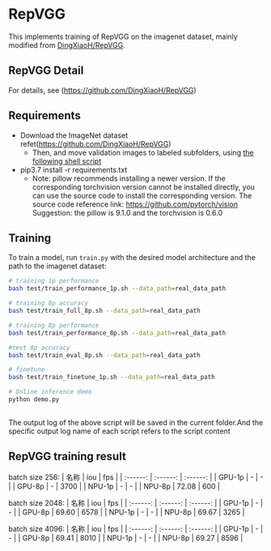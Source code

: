 # RepVGG

This implements training of RepVGG on the imagenet dataset, mainly modified from [DingXiaoH/RepVGG](https://github.com/DingXiaoH/RepVGG).

## RepVGG Detail

For details, see (https://github.com/DingXiaoH/RepVGG)


## Requirements

- Download the ImageNet dataset refet(https://github.com/DingXiaoH/RepVGG)
    - Then, and move validation images to labeled subfolders, using [the following shell script](https://raw.githubusercontent.com/soumith/imagenetloader.torch/master/valprep.sh)
- pip3.7 install -r requirements.txt
    - Note: pillow recommends installing a newer version. If the corresponding torchvision version cannot be installed directly, you can use the source code to install the corresponding version. The source code reference link: https://github.com/pytorch/vision
Suggestion: the pillow is 9.1.0 and the torchvision is 0.6.0
## Training

To train a model, run `train.py` with the desired model architecture and the path to the imagenet dataset:

```bash
# training 1p performance
bash test/train_performance_1p.sh --data_path=real_data_path

# training 8p accuracy
bash test/train_full_8p.sh --data_path=real_data_path

# training 8p performance
bash test/train_performance_8p.sh --data_path=real_data_path

#test 8p accuracy
bash test/train_eval_8p.sh --data_path=real_data_path

# finetune
bash test/train_finetune_1p.sh --data_path=real_data_path

# Online inference demo
python demo.py
 
```
The output log of the above script will be saved in the current folder.And the specific output log name of each script refers to the script content

## RepVGG training result

batch size 256:
| 名称      | iou      | fps      |
| :------: | :------: | :------:  | 
| GPU-1p   | -        | -      | 
| GPU-8p   | -    | 3700     | 
| NPU-1p   | -        | -      | 
| NPU-8p   | 72.08    | 600     |

batch size 2048:
| 名称      | iou      | fps      |
| :------: | :------: | :------:  | 
| GPU-1p   | -        | -      | 
| GPU-8p   | 69.60    | 6578     | 
| NPU-1p   | -        | -      | 
| NPU-8p   | 69.67    | 3265     |

batch size 4096:
| 名称      | iou      | fps      |
| :------: | :------: | :------:  | 
| GPU-1p   | -        | -      | 
| GPU-8p   | 69.41    | 8010     | 
| NPU-1p   | -        | -      | 
| NPU-8p   | 69.27    | 8596     |

